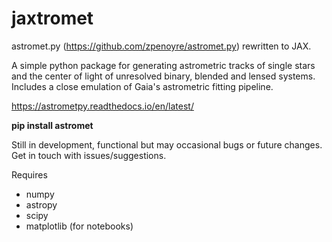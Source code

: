 # jaxtromet

astromet.py (https://github.com/zpenoyre/astromet.py) rewritten to JAX.

A simple python package for generating astrometric tracks of single stars and the center of light of unresolved binary, blended and lensed systems. Includes a close emulation of Gaia's astrometric fitting pipeline.

https://astrometpy.readthedocs.io/en/latest/

**pip install astromet**

Still in development, functional but may occasional bugs or future changes. Get in touch with issues/suggestions.

Requires
- numpy
- astropy
- scipy
- matplotlib (for notebooks)
